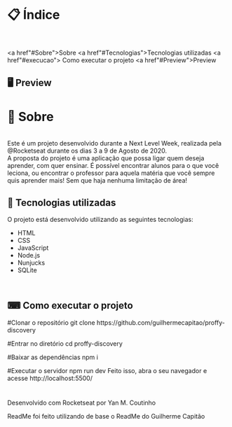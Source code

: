 # 📋 Índice
<br>

<a href"#Sobre">Sobre</a>
<a href"#Tecnologias">Tecnologias utilizadas</a>
<a href"#execucao"> Como executar o projeto </a>
<a href"#Preview">Preview</a>


<h2 id"preview">🖥 Preview</h2>


# 📖 Sobre
<br>
Este é um projeto desenvolvido durante a Next Level Week, realizada pela @Rocketseat durante os dias 3 a 9 de Agosto de 2020.
<br>
A proposta do projeto é uma aplicação que possa ligar quem deseja aprender, com quer ensinar. É possível encontrar alunos para o que você leciona, ou encontrar o professor para aquela matéria que você sempre quis aprender mais! Sem que haja nenhuma limitação de área!

<br>

<h2 id"Tecnologias">🚀 Tecnologias utilizadas</h2>
O projeto está desenvolvido utilizando as seguintes tecnologias:
<ul>
	<li>HTML</li>
	<li>CSS</li>
	<li>JavaScript</li>
	<li>Node.js</li>
	<li>Nunjucks</li>
	<li>SQLite</li>
</ul>

<br>

<h2 id"execucao"> ⌨ Como executar o projeto </h2>
#Clonar o repositório
git clone https://github.com/guilhermecapitao/proffy-discovery

#Entrar no diretório
cd proffy-discovery

#Baixar as dependências
npm i

#Executar o servidor
npm run dev
Feito isso, abra o seu navegador e acesse http://localhost:5500/

# 
Desenvolvido com Rocketseat por Yan M. Coutinho

ReadMe foi feito utilizando de base o ReadMe do Guilherme Capitão


